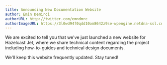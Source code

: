 ```yaml
---
title: Announcing New Documentation Website
author: Emin Demirci
authorURL: http://twitter.com/emndmrc
authorImageURL: https://3l0wd94f0qdd10om8642z9se-wpengine.netdna-ssl.com/wp-content/uploads/2019/07/emin-demirci-170x170.png
---
```


We are excited to tell you that we've just launched a new website for Hazelcast Jet,
where we share technical content regarding the project including how-to-guides and
technical design documents.

We'll keep this website frequently updated. Stay tuned!